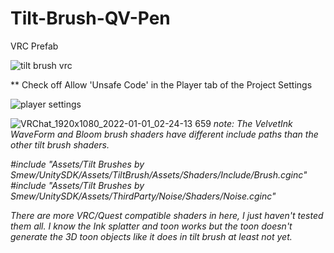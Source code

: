 # Tilt-Brush-QV-Pen
VRC Prefab

![tilt brush vrc](https://user-images.githubusercontent.com/93958928/147859723-7134eacf-e967-472c-b5fe-c4859e386d1c.gif)

 ** Check off Allow 'Unsafe Code' in the Player tab of the Project Settings

![player settings](https://user-images.githubusercontent.com/93958928/147859545-5fe32b22-21ef-440e-82a9-e13523fb6cbb.PNG)

![VRChat_1920x1080_2022-01-01_02-24-13 659](https://user-images.githubusercontent.com/93958928/147859577-f3d01a11-a4c2-4adf-ab95-df3d3eb74314.png)
<i>
note: The VelvetInk WaveForm and Bloom brush shaders have different include paths than the other tilt brush shaders.

#include "Assets/Tilt Brushes by Smew/UnitySDK/Assets/TiltBrush/Assets/Shaders/Include/Brush.cginc"
#include "Assets/Tilt Brushes by Smew/UnitySDK/Assets/ThirdParty/Noise/Shaders/Noise.cginc"

There are more VRC/Quest compatible shaders in here, I just haven't tested them all. I know the Ink splatter and toon works 
but the toon doesn't generate the 3D toon objects like it does in tilt brush at least not yet.

</i>
